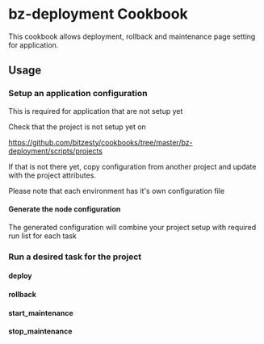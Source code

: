 bz-deployment Cookbook
===============

This cookbook allows deployment, rollback and maintenance page setting
for application.

## Usage

### Setup an application configuration

This is required for application that are not setup yet

Check that the project is not setup yet on

https://github.com/bitzesty/cookbooks/tree/master/bz-deployment/scripts/projects

If that is not there yet, copy configuration from another project and
update with the project attributes.

Please note that each environment has it's own configuration file

#### Generate the node configuration

The generated configuration will combine your project setup with
required run list for each task

### Run a desired task for the project



#### deploy

#### rollback

#### start_maintenance

#### stop_maintenance

